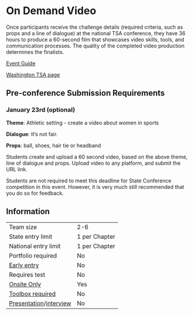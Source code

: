 # On Demand Video

Once participants receive the challenge details (required criteria, such as props and a line of dialogue) at the national TSA conference, they have 36 hours to produce a 60-second film that showcases video skills, tools, and communication processes. The quality of the completed video production determines the finalists.

[Event Guide](https://lwsd.sharepoint.com/:b:/r/sites/GR-JHS-TechnologyStudentAssociation-SCA/Shared%20Documents/23-24/Competition/Event%20Guides/HS%20-%20On%20Demand%20Video.pdf)

[Washington TSA page](https://www.washingtontsa.org/high-school-events/on-demand-video)

## Pre-conference Submission Requirements

### January 23rd (optional)

**Theme**: Athletic setting - create a video about women in sports

**Dialogue**: It’s not fair.

**Props**: ball, shoes, hair tie or headband

Students create and upload a 60 second video, based on the above theme, line of dialogue and props. Upload video to any platform, and submit the URL link.

Students are not required to meet this deadline for State Conference competition in this event. However, it is very much still recommended that you do so for feedback.

## Information

|                                              |               |
| -------------------------------------------- | ------------- |
| Team size                                    | 2-6           |
| State entry limit                            | 1 per Chapter |
| National entry limit                         | 1 per Chapter |
| Portfolio required                           | No            |
| [Early entry](/#terms)                       | No            |
| Requires test                                | No            |
| [Onsite Only](/#terms)                       | Yes           |
| [Toolbox required](/#terms)                  | No            |
| [Presentation](/#terms)/[interview](/#terms) | No            |
